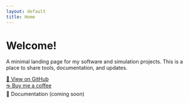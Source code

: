 ```yaml
---
layout: default
title: Home
---
```


# Welcome!

A minimal landing page for my software and simulation projects. This is a place to share tools, documentation, and updates.

[📁 View on GitHub](https://github.com/DenisCzeskleba/WeldCraft)  
[☕ Buy me a coffee](https://www.buymeacoffee.com/denisczeskleba)  
📖 Documentation (coming soon)
